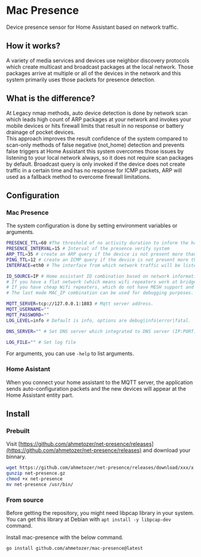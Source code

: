 # Mac Presence

Device presence sensor for Home Assistant based on network traffic.

## How it works?

A variety of media services and devices use neighbor discovery protocols which create multicast and broadcast packages at the local network. Those packages arrive at multiple or all of the devices in the network and this system primarily uses those packets for presence detection.

## What is the difference?

At Legacy nmap methods, auto device detection is done by network scan which leads high count of ARP packages at your network and invokes your mobile devices or hits firewall limits that result in no response or battery drainage of pocket devices.  
This approach improves the result confidence of the system compared to scan-only methods of false negative (not_home) detection and prevents false triggers at Home Assistant this system overcomes those issues by listening to your local network always, so it does not require scan packages by default.
Broadcast query is only invoked if the device does not create traffic in a certain time and has no response for ICMP packets, ARP will used as a fallback method to overcome firewall limitations.

## Configuration

### Mac Presence

The system configuration is done by setting environment variables or arguments.

```bash
PRESENCE_TTL=60 #The threshold of no activity duration to inform the home assistant device is not home.
PRESENCE_INTERVAL=15 # Interval of the presence verify system 
ARP_TTL=35 # create an ARP query if the device is not present more than 35.
PING_TTL=12 # create an ICMP query if the device is not present more than 12.
INTERFACE=eth0 # The interface from which network traffic will be listened to.

ID_SOURCE=IP # Home assistant ID combination based on network information. 
# If you have a flat network (which means wifi repeaters work at bridge mode and no NAT present) you can use MAC address instead of IP.
# If you have cheap Wifi repeaters, which do not have MESH support and bridge, you can use IP mode.
# The last mode MAC_IP combination can be used for debugging purposes.

MQTT_SERVER=tcp://127.0.0.1:1883 # Mqtt server address.
MQTT_USERNAME=""
MQTT_PASSWORD=""
LOG_LEVEL=info # Default is info, options are debug|info|error|fatal.

DNS_SERVER="" # Set DNS server which integrated to DNS server (IP:PORT) to resolve IP to hostname. IF its installed to raspberry pi, you can set 127.0.0.1:53 or your routers address 192.168.1.1:53

LOG_FILE="" # Set log file
```

For arguments, you can use `-help` to list arguments.

### Home Asistant

When you connect your home assistant to the MQTT server, the application sends auto-configuration packets and the new devices will appear at the Home Assistant entity part.

## Install

### Prebuilt

Visit [https://github.com/ahmetozer/net-presence/releases](https://github.com/ahmetozer/net-presence/releases) and download your binnary.

```bash
wget https://github.com/ahmetozer/net-presence/releases/download/xxx/x.gz -O net-presence.gz # replace x with version
gunzip net-presence.gz
chmod +x net-presence
mv net-presence /usr/bin/
```

### From source

Before getting the repository, you might need libpcap library in your system. You can get this library at Debian with `apt install -y libpcap-dev` command.

Install mac-presence with the below command.

```bash
go install github.com/ahmetozer/mac-presence@latest
```